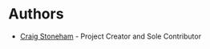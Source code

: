# Authors

- [Craig Stoneham](https://github.com/Craig-Stoneham) - Project Creator and Sole Contributor